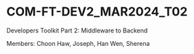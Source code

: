 # COM-FT-DEV2_MAR2024_T02
Developers Toolkit Part 2: Middleware to Backend

Members: Choon Haw, Joseph, Han Wen, Sherena